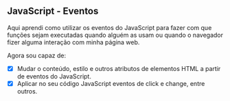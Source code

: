## JavaScript - Eventos

Aqui aprendi como utilizar os eventos do JavaScript para fazer com que funções sejam executadas quando alguém as usam ou quando o navegador fizer alguma interação com minha página web.

Agora sou capaz de:
- [x] Mudar o conteúdo, estilo e outros atributos de elementos HTML a partir de eventos do JavaScript.
- [x] Aplicar no seu código JavaScript eventos de click e change, entre outros.